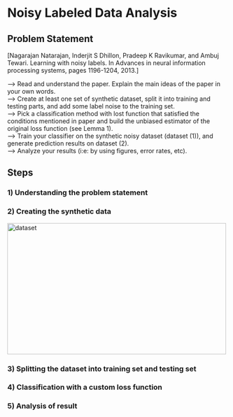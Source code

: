 # Noisy Labeled Data Analysis
## Problem Statement

[Nagarajan Natarajan, Inderjit S Dhillon, Pradeep K Ravikumar, and Ambuj Tewari. Learning
with noisy labels. In Advances in neural information processing systems, pages 1196-1204, 2013.]

--> Read and understand the paper. Explain the main ideas of the paper in your own words. </br>
--> Create at least one set of synthetic dataset, split it into training and testing parts, and add some label noise to the training set.</br>
--> Pick a classification method with lost function that satisfied the conditions mentioned in paper and build the unbiased estimator of the original loss function (see Lemma 1).</br>
--> Train your classifier on the synthetic noisy dataset (dataset (1)), and generate prediction results on dataset (2).</br>
--> Analyze your results (i:e: by using figures, error rates, etc).</br>

## Steps
### 1) Understanding the problem statement

### 2) Creating the synthetic data
<img width="500" height="300" alt="dataset" src="https://github.com/jaydeepchakraborty/NoisyLabeledDataAnalysis/blob/master/images/DataPrep.png"/>


### 3) Splitting the dataset into training set and testing set

### 4) Classification with a custom loss function

### 5) Analysis of result
